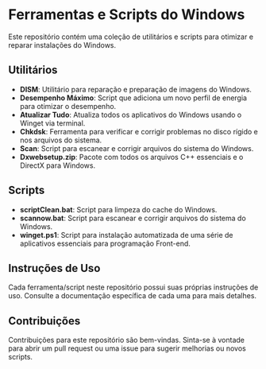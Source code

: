 # Ferramentas e Scripts do Windows

Este repositório contém uma coleção de utilitários e scripts para otimizar e reparar instalações do Windows.

## Utilitários

- **DISM**: Utilitário para reparação e preparação de imagens do Windows.
- **Desempenho Máximo**: Script que adiciona um novo perfil de energia para otimizar o desempenho.
- **Atualizar Tudo**: Atualiza todos os aplicativos do Windows usando o Winget via terminal.
- **Chkdsk**: Ferramenta para verificar e corrigir problemas no disco rígido e nos arquivos do sistema.
- **Scan**: Script para escanear e corrigir arquivos do sistema do Windows.
- **Dxwebsetup.zip**: Pacote com todos os arquivos C++ essenciais e o DirectX para Windows.

## Scripts

- **scriptClean.bat**: Script para limpeza do cache do Windows.
- **scannow.bat**: Script para escanear e corrigir arquivos do sistema do Windows.
- **winget.ps1**: Script para instalação automatizada de uma série de aplicativos essenciais para programação Front-end.

## Instruções de Uso

Cada ferramenta/script neste repositório possui suas próprias instruções de uso. Consulte a documentação específica de cada uma para mais detalhes.

## Contribuições

Contribuições para este repositório são bem-vindas. Sinta-se à vontade para abrir um pull request ou uma issue para sugerir melhorias ou novos scripts.

